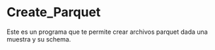 # Create_Parquet
Este es un programa que te permite crear archivos parquet dada una muestra y su schema.
